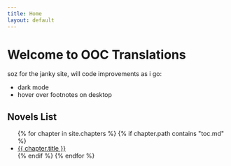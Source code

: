 ```yaml
---
title: Home
layout: default
---
```

<!-- Google tag (gtag.js) -->
<script async src="https://www.googletagmanager.com/gtag/js?id=G-MGR2S8P4HV"></script>
<script>
  window.dataLayer = window.dataLayer || [];
  function gtag(){dataLayer.push(arguments);}
  gtag('js', new Date());

  gtag('config', 'G-MGR2S8P4HV');
</script>

# Welcome to OOC Translations

soz for the janky site, will code improvements as i go:

<ul>
<li>dark mode</li>
<li>hover over footnotes on desktop</li>
</ul>

## Novels List

<ul>
  {% for chapter in site.chapters %}
    {% if chapter.path contains "toc.md" %}
    <li>
      <a href="{{ site.baseurl }}{{ chapter.url }}">{{ chapter.title }}</a>
    </li>
    {% endif %}
  {% endfor %}
</ul>
